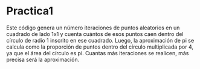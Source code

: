 # Practica1
Este código genera un número iteraciones de puntos aleatorios en un cuadrado de lado 1x1 y cuenta cuántos de esos puntos caen dentro del círculo de radio 1 inscrito en ese cuadrado. Luego, la aproximación de pi se calcula como la proporción de puntos dentro del círculo multiplicada por 4, ya que el área del círculo es pi. Cuantas más iteraciones se realicen, más precisa será la aproximación.
